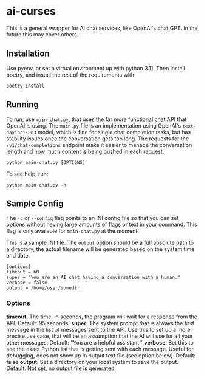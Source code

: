 # ai-curses

This is a general wrapper for AI chat services, like OpenAI's chat GPT. In the future this may cover others.

## Installation

Use pyenv, or set a virtual environment up with python 3.11. Then install poetry, and install the rest of the requirements with:

```
poetry install
```

## Running

To run, use `main-chat.py`, that uses the far more functional chat API that OpenAI is using. The `main.py` file is an implementation using OpenAI's `text-davinci-003` model, which is fine for single chat completion tasks, but has stability issues once the conversation gets too long. The requests for the `/v1/chat/completions` endpoint make it easier to manage the conversation length and how much content is being pushed in each request.

```
python main-chat.py [OPTIONS]
```

To see help, run:

```
python main-chat.py -h
```

## Sample Config

The `-c` or `--config` flag points to an INI config file so that you can set options without having large amounts of flags or text in your command.  This flag is only available for `main-chat.py` at the moment.

This is a sample INI file. The `output` option should be a full absolute path to a directory, the actual filename will be generated based on the system time and date.

```
[options]
timeout = 60
super = "You are an AI chat having a conversation with a human."
verbose = false
output = /home/user/somedir
```

### Options

**timeout**: The time, in seconds, the program will wait for a response from the API. Default: 95 seconds.
**super**: The system prompt that is always the first message in the list of messages sent to the API. Use this to set up a more precise use case, that will be an assumption that the AI will use for all your other messages. Default: "You are a helpful assistant."
**verbose**: Set this to see the exact Python list that is getting sent with each message. Useful for debugging, does not show up in output text file (see option below). Default: false
**output**: Set a directory on your local system to save the output. Default: Not set, no output file is generated.